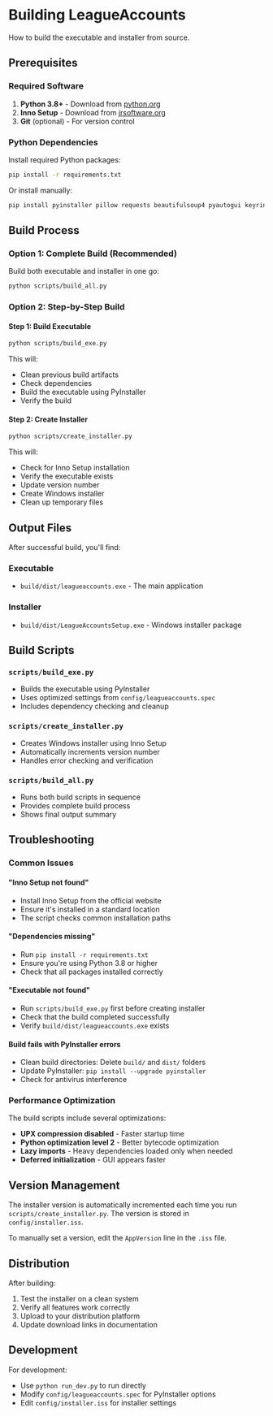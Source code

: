 # Building LeagueAccounts

How to build the executable and installer from source.

## Prerequisites

### Required Software
1. **Python 3.8+** - Download from [python.org](https://python.org)
2. **Inno Setup** - Download from [jrsoftware.org](https://jrsoftware.org/isdl.php)
3. **Git** (optional) - For version control

### Python Dependencies
Install required Python packages:
```bash
pip install -r requirements.txt
```

Or install manually:
```bash
pip install pyinstaller pillow requests beautifulsoup4 pyautogui keyring pyperclip
```

## Build Process

### Option 1: Complete Build (Recommended)
Build both executable and installer in one go:
```bash
python scripts/build_all.py
```

### Option 2: Step-by-Step Build

#### Step 1: Build Executable
```bash
python scripts/build_exe.py
```

This will:
- Clean previous build artifacts
- Check dependencies
- Build the executable using PyInstaller
- Verify the build

#### Step 2: Create Installer
```bash
python scripts/create_installer.py
```

This will:
- Check for Inno Setup installation
- Verify the executable exists
- Update version number
- Create Windows installer
- Clean up temporary files

## Output Files

After successful build, you'll find:

### Executable
- `build/dist/leagueaccounts.exe` - The main application

### Installer
- `build/dist/LeagueAccountsSetup.exe` - Windows installer package

## Build Scripts

### `scripts/build_exe.py`
- Builds the executable using PyInstaller
- Uses optimized settings from `config/leagueaccounts.spec`
- Includes dependency checking and cleanup

### `scripts/create_installer.py`
- Creates Windows installer using Inno Setup
- Automatically increments version number
- Handles error checking and verification

### `scripts/build_all.py`
- Runs both build scripts in sequence
- Provides complete build process
- Shows final output summary

## Troubleshooting

### Common Issues

#### "Inno Setup not found"
- Install Inno Setup from the official website
- Ensure it's installed in a standard location
- The script checks common installation paths

#### "Dependencies missing"
- Run `pip install -r requirements.txt`
- Ensure you're using Python 3.8 or higher
- Check that all packages installed correctly

#### "Executable not found"
- Run `scripts/build_exe.py` first before creating installer
- Check that the build completed successfully
- Verify `build/dist/leagueaccounts.exe` exists

#### Build fails with PyInstaller errors
- Clean build directories: Delete `build/` and `dist/` folders
- Update PyInstaller: `pip install --upgrade pyinstaller`
- Check for antivirus interference

### Performance Optimization

The build scripts include several optimizations:
- **UPX compression disabled** - Faster startup time
- **Python optimization level 2** - Better bytecode optimization
- **Lazy imports** - Heavy dependencies loaded only when needed
- **Deferred initialization** - GUI appears faster

## Version Management

The installer version is automatically incremented each time you run `scripts/create_installer.py`. The version is stored in `config/installer.iss`.

To manually set a version, edit the `AppVersion` line in the `.iss` file.

## Distribution

After building:
1. Test the installer on a clean system
2. Verify all features work correctly
3. Upload to your distribution platform
4. Update download links in documentation

## Development

For development:
- Use `python run_dev.py` to run directly
- Modify `config/leagueaccounts.spec` for PyInstaller options
- Edit `config/installer.iss` for installer settings

